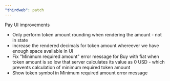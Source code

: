 ```yaml
---
"thirdweb": patch
---
```


Pay UI improvements

- Only perform token amount rounding when rendering the amount - not in state
- increase the rendered decimals for token amount whereever we have enough space available in UI
- Fix "Minimum required amount" error message for Buy with fiat when token amount is so low that server calculates its value as 0 USD - which prevents calculation of minimum required token amount
- Show token symbol in Minimum required amount error message